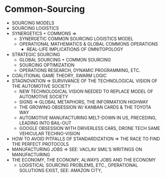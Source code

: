 Common-Sourcing
===============
* SOURCING MODELS
* SOURCING LOGISTICS
* SYNERGETICS + COMMONS =>
    * SYNERGETIC COMMON SOURCING LOGISTICS MODEL
    * OPERATIONAL MATHEMATICS & GLOBAL COMMONS OPERATIONS
        * REAL-LIFE IMPLICATIONS OF OMNITOPOLOGY
* STRATEGIC SOURCING
    * GLOBAL SOURCING + COMMON SOURCING
    * SOURCING OPTIMIZATION
    * OPERATIONS RESEARCH, DYNAMIC PROGRAMMING, ETC.
* COALITIONAL GAME THEORY, SWARM LOGIC
* STAGNOVATION => SURVIVANCE OF THE TECHNOLOGICAL VISION OF THE AUTOMOTIVE SOCIETY
    * NEW TECHNOLOGICAL VISION NEEDED TO REPLACE MODEL OF AUTOMOTIVE SOCIETY
    * SIGNS => GLOBAL METAPHORS, THE INFORMATION HIGHWAY
    * THE GROWING OBSESSION W/ KANBAN CARDS & THE TOYOTA WAY
    * AUTOMOTIVE MANUFACTURING MELT-DOWN IN US, PRECEDING, LEADING INTO BAIL-OUT
    * GOOGLE OBSESSION WITH DRIVERLESS CARS, DRONE TECH SAME VEHICULAR TECHNO-VISION
* HOW TO AVOID PITFALLS OF STANDARDIZATION => THE RACE TO FIND THE PERFECT PROTOCOLS
* MANUFACTURING JOBS => SEE: VACLAV SMIL'S WRITINGS ON MANUFACTURING
* THE ECONOMY, THE ECONOMY, ALWAYS JOBS AND THE ECONOMY
    * LOGISTICAL SOURCING PROBLEMS, ETC., OPERATIONAL SOLUTIONS EXIST, SEE: AMAZON CITY, 
